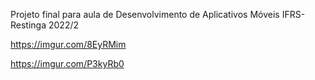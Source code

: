 Projeto final para aula de Desenvolvimento de Aplicativos Móveis IFRS-Restinga 2022/2

https://imgur.com/8EyRMim

https://imgur.com/P3kyRb0
